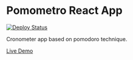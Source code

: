 # Pomometro React App 

[![Deploy Status](https://api.netlify.com/api/v1/badges/a7f4149a-6f84-4c2b-ae34-b4f76386a873/deploy-status)](https://app.netlify.com/sites/pomometro-react/deploys)

Cronometer app based on pomodoro technique. 

[Live Demo](https://pomometro-react.netlify.app/)
